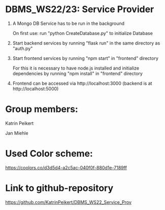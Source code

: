 # DBMS_WS22/23: Service Provider


1. A Mongo DB Service has to be run in the background 

    On first use: run "python CreateDatabase.py" to initialize Database

2. Start backend services by running "flask run" in the same directory as "auth.py"
3. Start frontend services by running "npm start" in "frontend" directory

    For this it is necessary to have node.js installed and initialize dependencies by running "npm install" in "frontend" directory

4. Frontend can be accessed via http://localhost:3000 (backend is at http://localhost:5000)


# Group members:
Katrin Peikert

Jan Miehle


# Used Color scheme:
https://coolors.co/d3d5d4-a2c5ac-040f0f-880d1e-7189ff

# Link to github-repository
https://github.com/KatrinPeikert/DBMS_WS22_Service_Prov

